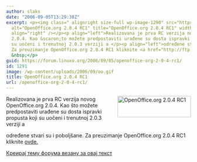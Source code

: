 ```yaml
---
author: slaks
date: "2006-09-05T13:29:38Z"
excerpt: <p><img class=" alignright size-full wp-image-1290" src="https://linuxo.org/wp-content/uploads/2006/09/oo.gif"
  alt="OpenOffice.org 2.0.4 RC1" title="OpenOffice.org 2.0.4 RC1" width="200" height="58"
  align="right" /></p><p align="left">Realizovana je prva RC verzija novog OpenOffice.org
  2.0.4. Kao &scaron;to možete predpostaviti urađene su dosta ispravki propusta koji
  su uočeni i trenutnoj 2.0.3 verziji a </p><p align="left">određene stvari su i pobolj&scaron;ane.
  Za preuzimanje OpenOffice.org 2.0.4 RC1 kliknite <a href="http://ftp.stardiv.de/pub/OpenOffice.org/contrib/rc/2.0.4rc1/">ovde.</a>
  &nbsp;</p>
guid: https://forum.linuxo.org/2006/09/05/openoffice-org-2-0-4-rc1/
id: 1291
image: /wp-content/uploads/2006/09/oo.gif
title: OpenOffice.org 2.0.4 RC1
url: /openoffice-org-2-0-4-rc1/
---
```

<img class=" alignright size-full wp-image-1290" src="https://linuxo.org/wp-content/uploads/2006/09/oo.gif" alt="OpenOffice.org 2.0.4 RC1" title="OpenOffice.org 2.0.4 RC1" width="200" height="58" align="right" />

<p align="left">
  Realizovana je prva RC verzija novog OpenOffice.org 2.0.4. Kao &scaron;to možete predpostaviti urađene su dosta ispravki propusta koji su uočeni i trenutnoj 2.0.3 verziji a
</p>

<p align="left">
  određene stvari su i pobolj&scaron;ane. Za preuzimanje OpenOffice.org 2.0.4 RC1 kliknite <a href="http://ftp.stardiv.de/pub/OpenOffice.org/contrib/rc/2.0.4rc1/">ovde.</a> &nbsp;
</p>

<!--break-->

[Креирај тему форума везану за овај текст](https://linuxo.org/nova-tema-na-forumu/?se_pid=1291)